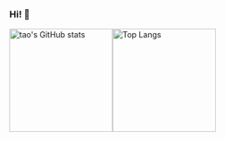 ### Hi! 👋

<!--
**taovv/taovv** is a ✨ _special_ ✨ repository because its `README.md` (this file) appears on your GitHub profile.

Here are some ideas to get you started:

- 🔭 I’m currently working on ...
- 🌱 I’m currently learning ...
- 👯 I’m looking to collaborate on ...
- 🤔 I’m looking for help with ...
- 💬 Ask me about ...
- 📫 How to reach me: ...
- 😄 Pronouns: ...
- ⚡ Fun fact: ...
-->
<img src="https://github-readme-stats-one-bice.vercel.app/api?username=taovv&theme=tokyonight&show_icons=true" alt="tao's GitHub stats" height="185px" /><img src="https://github-readme-stats-one-bice.vercel.app/api/top-langs/?username=taovv&layout=compact&theme=tokyonight" alt="Top Langs" height="185px" />
